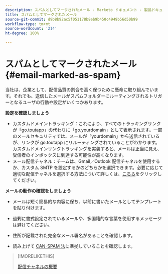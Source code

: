 ```yaml
---
description: スパムとしてマークされたメール - Marketo ドキュメント - 製品ドキュメント
title: スパムとしてマークされたメール
source-git-commit: d9b8b92ac5f051178b8eb9b450c4949b56d50b99
workflow-type: tm+mt
source-wordcount: '214'
ht-degree: 100%

---
```


# スパムとしてマークされたメール {#email-marked-as-spam}

当社は、企業として、配信品質の割合を高く保つために懸命に取り組んでいます。それでも、送信したメールがスパムフォルダーにルーティングされるトリガーとなるユーザの行動や設定がいくつかあります。

**設定を確認しましょう**

* カスタムドメイントラッキング：これにより、すべてのトラッキングリンクが「go.toutapp」の代わりに「go.yourdomain」として表示されます。一部のメールセキュリティでは、メールが「yourdomain」から送信されているが、リンクが go.toutapp にリルーティングされていることがわかります。カスタムドメインリンクトラッキングを実装すると、メールは正当に見え、受信者のインボックスに到達する可能性が高くなります。
* メール配信チャネル：チームは、Gmail／Outlook 配信チャネルを使用するか、カスタム SMTP を設定するかのどちらかを選択できます。必要に応じて適切な配信チャネルを選択する方法について詳しくは、[こちら](/help/marketo/product-docs/marketo-sales-insight/actions/email/email-delivery/delivery-channel-overview.md)をクリックしてください。

**メールの動作の確認をしましょう**

* メールは短く簡易的な内容に保ち、以前に書いたメールとしてテンプレートを貼り付けます。

* 過剰に書式設定されているメールや、多国籍的な言葉を使用するメッセージは避けてください。

* 住所が記載された完全なメール署名があることを確認します。

* 読み上げて [CAN-SPAM 法](https://www.ftc.gov/tips-advice/business-center/guidance/can-spam-act-compliance-guide-business)に準拠していることを確認します。

>[!MORELIKETHIS]
>
>[配信チャネルの概要](/help/marketo/product-docs/marketo-sales-insight/actions/email/email-delivery/delivery-channel-overview.md)
